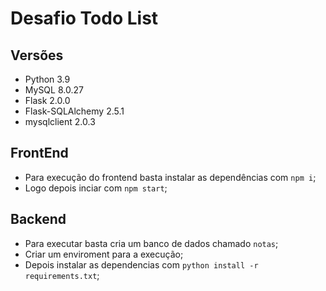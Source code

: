 # Desafio Todo List

## Versões

- Python 3.9
- MySQL 8.0.27
- Flask 2.0.0
- Flask-SQLAlchemy 2.5.1
- mysqlclient 2.0.3

## FrontEnd

- Para execução do frontend basta instalar as dependências com ```npm i```;
- Logo depois inciar com ```npm start```;

## Backend

- Para executar basta cria um banco de dados chamado ```notas```;
- Criar um enviroment para a execução;
- Depois instalar as dependencias com ```python install -r requirements.txt```;
